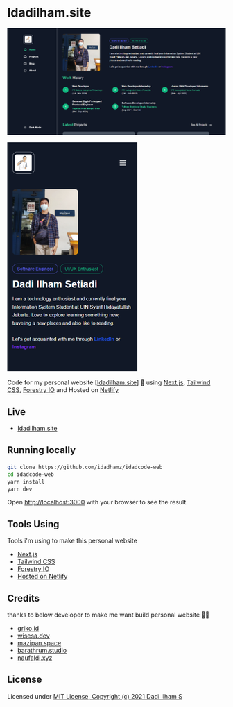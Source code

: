 # Idadilham.site

<p align="left">
  <img src="/public/assets/img/HomePage.PNG" alt='preview mobile'>
</p>
<p align="left">
  <img src="/public/assets/img/MobileHomePage.PNG" alt='preview mobile' width="300">
</p>

<p align="left">
  Code for my personal website [<a href='https://idadilham.site'>Idadilham.site</a>] 🚀 using <a href='https://nextjs.org/'>Next.js</a>, <a href='http://tailwindcss.com/'>Tailwind CSS</a>, <a href='https://forestry.io/'>Forestry IO</a> and Hosted on <a href='https://www.netlify.com/'>Netlify</a> 
</p>

## Live

- [Idadilham.site](https://idadilham.site/)

## Running locally

```bash
git clone https://github.com/idadhamz/idadcode-web
cd idadcode-web
yarn install
yarn dev
```

Open [http://localhost:3000](http://localhost:3000) with your browser to see the result.

## Tools Using

Tools i'm using to make this personal website

- [Next.js](https://nextjs.org/)
- [Tailwind CSS](https://tailwindcss.com/)
- [Forestry IO](https://forestry.io/)
- [Hosted on Netlify](https://www.netlify.com/)

## Credits

thanks to below developer to make me want build personal website 🙏😉

- [griko.id](https://griko.id/)
- [wisesa.dev](https://wisesa.dev/)
- [mazipan.space](https://mazipan.space/)
- [barathrum.studio](https://barathrum.studio/)
- [naufaldi.xyz](https://naufaldi.xyz/)

## License

Licensed under [MIT License, Copyright (c) 2021 Dadi Ilham S](./LICENSE)
